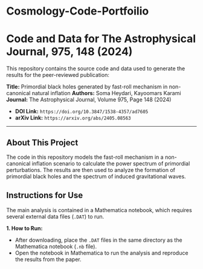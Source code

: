 # Cosmology-Code-Portfoilio
# Code and Data for The Astrophysical Journal, 975, 148 (2024)

This repository contains the source code and data used to generate the results for the peer-reviewed publication:

**Title:** Primordial black holes generated by fast-roll mechanism in non-canonical natural inflation
**Authors:** Soma Heydari, Kayoomars Karami
**Journal:** The Astrophysical Journal, Volume 975, Page 148 (2024)
* **DOI Link:** `https://doi.org/10.3847/1538-4357/ad7605`
* **arXiv Link:** `https://arxiv.org/abs/2405.08563`

---

## About This Project

The code in this repository models the fast-roll mechanism in a non-canonical inflation scenario to calculate the power spectrum of primordial perturbations. The results are then used to analyze the formation of primordial black holes and the spectrum of induced gravitational waves.

## Instructions for Use

The main analysis is contained in a Mathematica notebook, which requires several external data files (`.DAT`) to run.

**1. How to Run:**
   * After downloading, place the `.DAT` files in the same directory as the Mathematica notebook (`.nb` file).
   * Open the notebook in Mathematica to run the analysis and reproduce the results from the paper.
